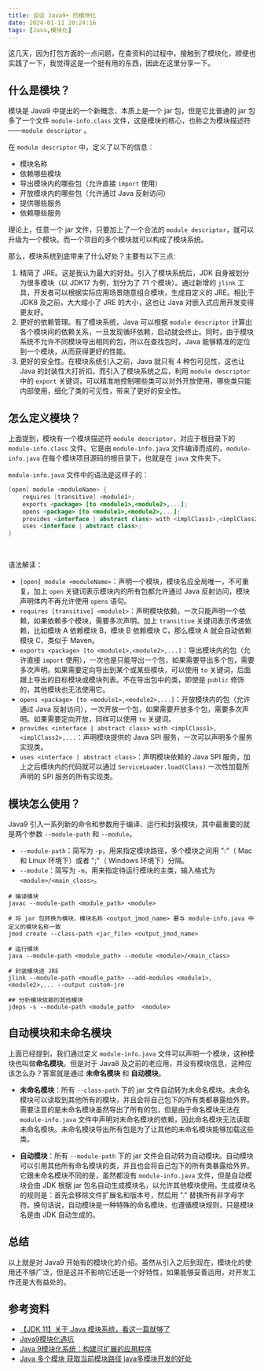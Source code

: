 ```yaml
---
title: 谈谈 Java9+ 的模块化
date: 2024-01-11 20:24:16
tags: [Java,模块化]
---
```



这几天，因为打包方面的一点问题，在查资料的过程中，接触到了模块化，顺便也实践了一下，我觉得这是一个挺有用的东西，因此在这里分享一下。

## 什么是模块？

模块是 Java9 中提出的一个新概念，本质上是一个 jar 包，但是它比普通的 jar 包多了一个文件 `module-info.class` 文件，这是模块的核心，也称之为模块描述符——`module descriptor` 。   

在 `module descriptor` 中，定义了以下的信息：
- 模块名称
- 依赖哪些模块
- 导出模块内的哪些包（允许直接 `import` 使用）
- 开放模块内的哪些包（允许通过 Java 反射访问）
- 提供哪些服务
- 依赖哪些服务

理论上，任意一个 jar 文件，只要加上了一个合法的 `module descriptor`，就可以升级为一个模块。而一个项目的多个模块就可以构成了模块系统。   

那么，模块系统到底带来了什么好处？主要有以下三点:
1. 精简了 JRE。这是我认为最大的好处。引入了模块系统后，JDK 自身被划分为很多模块（以 JDK17 为例，划分为了 71 个模块）。通过新增的 `jlink` 工具，开发者可以根据实际应用场景随意组合模块，生成自定义的 JRE。相比于 JDK8 及之前，大大缩小了 JRE 的大小，这也让 Java 对嵌入式应用开发变得更友好。
2. 更好的依赖管理。有了模块系统，Java 可以根据 `module descriptor` 计算出各个模块间的依赖关系，一旦发现循环依赖，启动就会终止。同时，由于模块系统不允许不同模块导出相同的包，所以在查找包时，Java 能够精准的定位到一个模块，从而获得更好的性能。  
3. 更好的安全性。在模块系统引入之前，Java 就只有 4 种包可见性，这也让 Java 的封装性大打折扣。而引入了模块系统之后，利用 `module descriptor` 中的 `export` 关键词，可以精准地控制哪些类可以对外开放使用，哪些类只能内部使用，细化了类的可见性，带来了更好的安全性。   


## 怎么定义模块？

上面提到，模块有一个模块描述符 `module descriptor`，对应于根目录下的 `module-info.class` 文件。它是由 `module-info.java` 文件编译而成的，`module-info.java` 在每个模块项目源码的根目录下，也就是在 `java` 文件夹下。   

`module-info.java` 文件中的语法是这样子的：  

```java
[open] module <moduleName> {
    requires [transitive] <module1>;
    exports <package> [to <module1>,<module2>,...];
    opens <package> [to <module1>,<module2>,...];
    provides <interface | abstract class> with <implClass1>,<implClass2>,...;
    uses <interface | abstract class>;
}
```
<br>

语法解读：  
- `[open] module <moduleName>`：声明一个模块，模块名应全局唯一，不可重复。加上 `open` 关键词表示模块内的所有包都允许通过 Java 反射访问，模块声明体内不再允许使用 `opens` 语句。
- `requires [transitive] <module1>`：声明模块依赖，一次只能声明一个依赖，如果依赖多个模块，需要多次声明。加上 `transitive` 关键词表示传递依赖，比如模块 A 依赖模块 B，模块 B 依赖模块 C，那么模块 A 就会自动依赖模块 C，类似于 Maven。
- `exports <package> [to <module1>,<module2>,...]`：导出模块内的包（允许直接 `import` 使用），一次也是只能导出一个包，如果需要导出多个包，需要多次声明。如果需要定向导出到某个或某些模块，可以使用 `to` 关键词，后面跟上导出的目标模块或模块列表。不在导出包中的类，即使是 `public` 修饰的，其他模块也无法使用它。
- `opens <package> [to <module1>,<module2>,...]`：开放模块内的包（允许通过 Java 反射访问），一次开放一个包，如果需要开放多个包，需要多次声明。如果需要定向开放，同样可以使用 `to` 关键词。
- `provides <interface | abstract class> with <implClass1>,<implClass2>,...`：声明模块提供的 Java SPI 服务，一次可以声明多个服务实现类。
- `uses <interface | abstract class>`：声明模块依赖的 Java SPI 服务，加上之后模块内的代码就可以通过 `ServiceLoader.load(Class)` 一次性加载所声明的 SPI 服务的所有实现类。


## 模块怎么使用？

Java9 引入一系列新的命令和参数用于编译、运行和封装模块，其中最重要的就是两个参数 `--module-path` 和 `--module`。  
- `--module-path`：简写为 `-p`，用来指定模块路径，多个模块之间用 ":"（ Mac 和 Linux 环境下）或者 ";"（ Windows 环境下）分隔。
- `--module`：简写为 `-m`，用来指定待运行模块的主类，输入格式为 `<module>/<main_class>`。

```shell
# 编译模块
javac --module-path <module_path> <module>

# 将 jar 包转换为模块，模块名称 <output_jmod_name> 要与 module-info.java 中定义的模块名称一致
jmod create --class-path <jar_file> <output_jmod_name>

# 运行模块
java --module-path <module_path> --module <module>/<main_class>

# 封装模块进 JRE 
jlink --module-path <moudle_path> --add-modules <module1>,<module2>,... --output custom-jre

## 分析模块依赖的其他模块
jdeps -s --module-path <module_path>  <module>
```

## 自动模块和未命名模块

上面已经提到，我们通过定义 `module-info.java` 文件可以声明一个模块，这种模块也叫做**命名模块**。但是对于 Java8 及之前的老应用，并没有模块信息，这种应该怎么办？答案就是通过 **未命名模块** 和 **自动模块**。  

- **未命名模块**：所有 `--class-path` 下的 jar 文件自动转为未命名模块。未命名模块可以读取到其他所有的模块，并且会将自己包下的所有类都暴露给外界。需要注意的是未命名模块虽然导出了所有的包，但是由于命名模块无法在 `module-info.java` 文件中声明对未命名模块的依赖，因此命名模块无法读取未命名模块。未命名模块导出所有包是为了让其他的未命名模块能够加载这些类。

- **自动模块**：所有 `--module-path` 下的 jar 文件会自动转为自动模块。自动模块可以引用其他所有命名模块的类，并且也会将自己包下的所有类暴露给外界。它跟未命名模块不同的是，虽然都没有 `module-info.java` 文件，但是自动模块会由 JDK 根据 jar 包名自动生成模块名，以允许其他模块使用。生成模块名的规则是：首先会移除文件扩展名和版本号，然后用 "." 替换所有非字母字符。换句话说，自动模块是一种特殊的命名模块，也遵循模块规则，只是模块名是由 JDK 自动生成的。


## 总结

以上就是对 Java9 开始有的模块化的介绍。虽然从引入之后到现在，模块化的使用还不够广泛，但是这并不影响它还是一个好特性，如果能够妥善运用，对开发工作还是大有益处的。


## 参考资料
- [【JDK 11】关于 Java 模块系统，看这一篇就够了](https://emacoo.cn/coding/java-module-system/)
- [Java9模块化遇坑](https://juejin.cn/post/6844903646971297806#heading-3)
- [Java 9模块化系统：构建可扩展的应用程序](http://luomuren.top/articles/2023/07/17/1689574984946.html#toc_h2_2)
- [Java 多个模块 获取当前模块路径 java多模块开发的好处](https://blog.51cto.com/u_16213721/7202551)